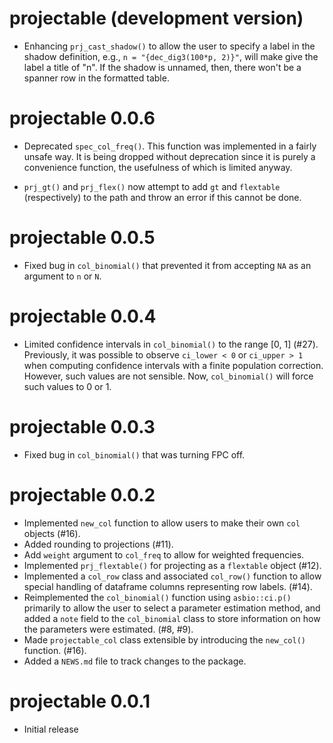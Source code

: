 # projectable (development version)

* Enhancing `prj_cast_shadow()` to allow the user to specify a label in the shadow definition, e.g., `n = "{dec_dig3(100*p, 2)}"`, will make give the label a title of "n". If the shadow is unnamed, then, there won't be a spanner row in the formatted table.

# projectable 0.0.6

* Deprecated `spec_col_freq()`. This function was implemented in a fairly unsafe way. It is being dropped without deprecation since it is purely a convenience function, the usefulness of which is limited anyway.

* `prj_gt()` and `prj_flex()` now attempt to add `gt` and `flextable` (respectively) to the path and throw an error if this cannot be done. 

# projectable 0.0.5

* Fixed bug in `col_binomial()` that prevented it from accepting `NA` as an argument to `n` or `N`.

# projectable 0.0.4

* Limited confidence intervals in `col_binomial()` to the range [0, 1] (#27). Previously, it was possible to observe `ci_lower < 0` or `ci_upper > 1` when computing confidence intervals with a finite population correction. However, such values are not sensible. Now, `col_binomial()` will force such values to 0 or 1.

# projectable 0.0.3
* Fixed bug in `col_binomial()` that was turning FPC off.

# projectable 0.0.2

* Implemented `new_col` function to allow users to make their own `col` objects (#16).
* Added rounding to projections (#11).
* Add `weight` argument to `col_freq` to allow for weighted frequencies.
* Implemented `prj_flextable()` for projecting as a `flextable` object (#12).
* Implemented a `col_row` class and associated `col_row()` function to allow 
  special handling of dataframe columns representing row labels. (#14).
* Reimplemented the `col_binomial()` function using `asbio::ci.p()` primarily
  to allow the user to select a parameter estimation method, and added a `note`
  field to the `col_binomial` class to store information on how the parameters
  were estimated. (#8, #9).
* Made `projectable_col` class extensible by introducing the `new_col()` 
  function. (#16).
* Added a `NEWS.md` file to track changes to the package.

# projectable 0.0.1

* Initial release
